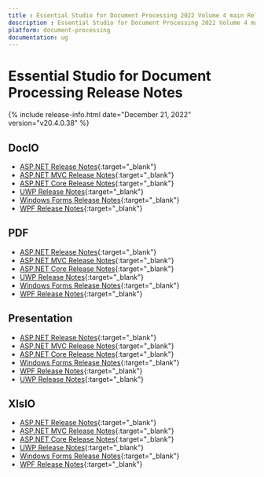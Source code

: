 ```yaml
---
title : Essential Studio for Document Processing 2022 Volume 4 main Release Release Notes  
description : Essential Studio for Document Processing 2022 Volume 4 main Release Release Notes  
platform: document-processing
documentation: ug
---
```


# Essential Studio for Document Processing  Release Notes  

{% include release-info.html date="December 21, 2022" version="v20.4.0.38" %} 

## DocIO

* [ASP.NET Release Notes](/aspnet/release-notes/v20.4.0.38#docio){:target="_blank"}
* [ASP.NET MVC Release Notes](/aspnetmvc/release-notes/v20.4.0.38#docio){:target="_blank"}
* [ASP.NET Core Release Notes](/aspnet-core/release-notes/v20.4.0.38#docio){:target="_blank"}
* [UWP Release Notes](/uwp/release-notes/v20.4.0.38#docio){:target="_blank"}
* [Windows Forms Release Notes](/windowsforms/release-notes/v20.4.0.38#docio){:target="_blank"}
* [WPF Release Notes](/wpf/release-notes/v20.4.0.38#docio){:target="_blank"}


## PDF

* [ASP.NET Release Notes](/aspnet/release-notes/v20.4.0.38#pdf){:target="_blank"}
* [ASP.NET MVC Release Notes](/aspnetmvc/release-notes/v20.4.0.38#pdf){:target="_blank"}
* [ASP.NET Core Release Notes](/aspnet-core/release-notes/v20.4.0.38#pdf){:target="_blank"}
* [UWP Release Notes](/uwp/release-notes/v20.4.0.38#pdf){:target="_blank"}
* [Windows Forms Release Notes](/windowsforms/release-notes/v20.4.0.38#pdf){:target="_blank"}
* [WPF Release Notes](/wpf/release-notes/v20.4.0.38#pdf){:target="_blank"}


## Presentation

* [ASP.NET Release Notes](/aspnet/release-notes/v20.4.0.38#presentation){:target="_blank"}
* [ASP.NET MVC Release Notes](/aspnetmvc/release-notes/v20.4.0.38#presentation){:target="_blank"}
* [ASP.NET Core Release Notes](/aspnet-core/release-notes/v20.4.0.38#presentation){:target="_blank"}
* [Windows Forms Release Notes](/windowsforms/release-notes/v20.4.0.38#presentation){:target="_blank"}
* [WPF Release Notes](/wpf/release-notes/v20.4.0.38#presentation){:target="_blank"}
* [UWP Release Notes](/uwp/release-notes/v20.4.0.38#presentation){:target="_blank"}


## XlsIO

* [ASP.NET Release Notes](/aspnet/release-notes/v20.4.0.38#xlsio){:target="_blank"}
* [ASP.NET MVC Release Notes](/aspnetmvc/release-notes/v20.4.0.38#xlsio){:target="_blank"}
* [ASP.NET Core Release Notes](/aspnet-core/release-notes/v20.4.0.38#xlsio){:target="_blank"}
* [UWP Release Notes](/uwp/release-notes/v20.4.0.38#xlsio){:target="_blank"}
* [Windows Forms Release Notes](/windowsforms/release-notes/v20.4.0.38#xlsio){:target="_blank"}
* [WPF Release Notes](/wpf/release-notes/v20.4.0.38#xlsio){:target="_blank"}


